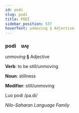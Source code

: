 ```yaml
---
id: podi
slug: podi
title: PODİ
sidebar_position: 537
hoverText: unmoving § Adjective
---
```


### podi&emsp;<span kind="abugida">ʋʌɟ</span>

*unmoving* **§** Adjective

**Verb**: to be still/unmoving

**Noun**: stillness

**Modifier**: still/unmoving

Luo podi /pa.di/

*Nilo-Saharan Language Family*
